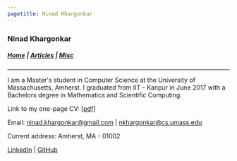 ```yaml
---
pagetitle: Ninad Khargonkar
---
```


### Ninad Khargonkar 

##### [Home](./index.html) |  [Articles](./articles.html) | [Misc](./misc.html) 

---

I am a Master's student in Computer Science at the University of Massachusetts, Amherst. 
I graduated from IIT - Kanpur in June 2017  with a Bachelors 
degree in Mathematics and Scientific Computing.


Link to my one-page CV: [[pdf]](./media/cv_NinadKhargonkar.pdf)

Email: ninad.khargonkar@gmail.com  | nkhargonkar@cs.umass.edu

Current address: Amherst, MA - 01002

[LinkedIn](https://www.linkedin.com/in/ninadkhargonkar/) | [GitHub](https://github.com/ninception)


